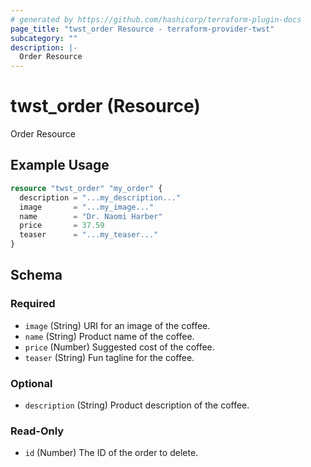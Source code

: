 ```yaml
---
# generated by https://github.com/hashicorp/terraform-plugin-docs
page_title: "twst_order Resource - terraform-provider-twst"
subcategory: ""
description: |-
  Order Resource
---
```


# twst_order (Resource)

Order Resource

## Example Usage

```terraform
resource "twst_order" "my_order" {
  description = "...my_description..."
  image       = "...my_image..."
  name        = "Dr. Naomi Harber"
  price       = 37.59
  teaser      = "...my_teaser..."
}
```

<!-- schema generated by tfplugindocs -->
## Schema

### Required

- `image` (String) URI for an image of the coffee.
- `name` (String) Product name of the coffee.
- `price` (Number) Suggested cost of the coffee.
- `teaser` (String) Fun tagline for the coffee.

### Optional

- `description` (String) Product description of the coffee.

### Read-Only

- `id` (Number) The ID of the order to delete.


